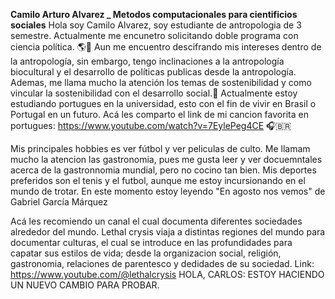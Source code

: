 **Camilo Arturo Alvarez _ Metodos computacionales para cientificios sociales**
Hola soy Camilo Alvarez, soy estudiante de antropologia de 3 semestre. Actualmente me encunetro solicitando doble programa con ciencia política. 🌎🕌
Aun me encuentro descifrando mis intereses dentro de la antropología, sin embargo, tengo inclinaciones a la antropología biocultural y el desarrollo de políticas publicas desde la antropología. Ademas, me llama mucho la atención los temas de sostenibilidad y como vincular la sostenibilidad con el desarrollo social.🌱
Actualmente estoy estudiando portugues en la universidad, esto con el fin de vivir en Brasil o Portugal en un futuro. Acá les comparto el link de mi cancion favorita en portugues: https://www.youtube.com/watch?v=7EylePeg4CE 🎧🇧🇷

Mis principales hobbies es ver fútbol y ver peliculas de culto. Me llamam mucho la atencion las gastronomia, pues me gusta leer y ver docuemntales acerca de la gastronnomia mundial, pero no cocino tan bien. Mis deportes preferidos son el tenis y el futbol, aunque me estoy incursionando en el mundo de trotar.
En este momento estoy leyendo "En agosto nos vemos" de Gabriel García Márquez

Acá les recomiendo un canal el cual documenta diferentes sociedades alrededor del mundo. Lethal crysis viaja a distintas regiones del mundo para documentar culturas, el cual se introduce en las profundidades para capatar sus estilos de vida; desde la organizacion social, religión, gastronomia, relaciones de parentesco y dedidades de su sociedad.
Link: https://www.youtube.com/@lethalcrysis
HOLA, CARLOS: ESTOY HACIENDO UN NUEVO CAMBIO PARA PROBAR.
